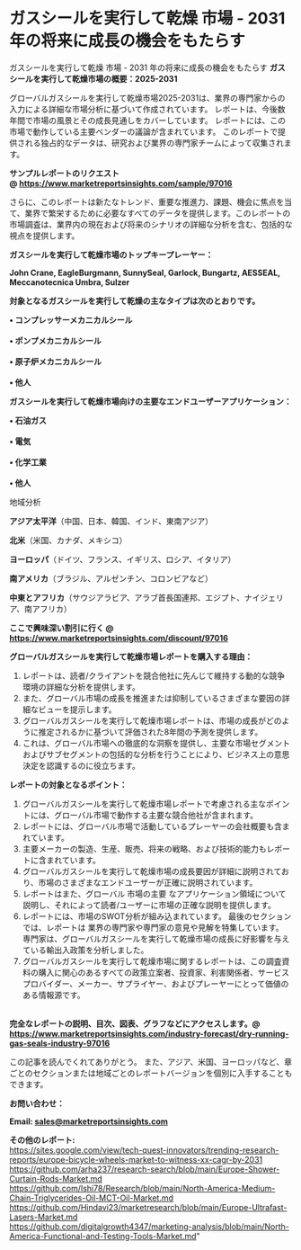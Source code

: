 # ガスシールを実行して乾燥 市場 - 2031 年の将来に成長の機会をもたらす
 ガスシールを実行して乾燥 市場 - 2031 年の将来に成長の機会をもたらす
<strong><b>ガスシールを実行して乾燥市場の概要：2025-2031</b></strong>

グローバルガスシールを実行して乾燥市場2025-2031は、業界の専門家からの入力による詳細な市場分析に基づいて作成されています。 レポートは、今後数年間で市場の風景とその成長見通しをカバーしています。 レポートには、この市場で動作している主要ベンダーの議論が含まれています。 このレポートで提供される独占的なデータは、研究および業界の専門家チームによって収集されます。

<strong>サンプルレポートのリクエスト @ <a href=https://www.marketreportsinsights.com/sample/97016>https://www.marketreportsinsights.com/sample/97016</a></strong>

さらに、このレポートは新たなトレンド、重要な推進力、課題、機会に焦点を当て、業界で繁栄するために必要なすべてのデータを提供します。このレポートの市場調査は、業界内の現在および将来のシナリオの詳細な分析を含む、包括的な視点を提供します。

<strong>ガスシールを実行して乾燥市場のトップキープレーヤー：</strong>

<strong>John Crane, EagleBurgmann, SunnySeal, Garlock, Bungartz, AESSEAL, Meccanotecnica Umbra, Sulzer</strong>

<strong><b>対象となるガスシールを実行して乾燥の主なタイプは次のとおりです。</b></strong>

<strong>• コンプレッサーメカニカルシール<br><br>• ポンプメカニカルシール<br><br>• 原子炉メカニカルシール<br><br>• 他人</strong>

<strong><b>ガスシールを実行して乾燥市場向けの主要なエンドユーザーアプリケーション：</b></strong>

<strong>• 石油ガス<br><br>• 電気<br><br>• 化学工業<br><br>• 他人</strong>

 地域分析

<strong><b>アジア太平洋</b></strong>（中国、日本、韓国、インド、東南アジア）

<strong><b>北米</b></strong>（米国、カナダ、メキシコ）

<strong><b>ヨーロッパ</b></strong>（ドイツ、フランス、イギリス、ロシア、イタリア）

<strong><b>南アメリカ</b></strong>（ブラジル、アルゼンチン、コロンビアなど）

<strong><b>中東とアフリカ</b></strong>（サウジアラビア、アラブ首長国連邦、エジプト、ナイジェリア、南アフリカ）

<strong>ここで興味深い割引に行く @ <a href=https://www.marketreportsinsights.com/discount/97016>https://www.marketreportsinsights.com/discount/97016</a></strong>

<strong><b>グローバルガスシールを実行して乾燥市場レポートを購入する理由：</b></strong>
<ol>
  <li>レポートは、読者/クライアントを競合他社に先んじて維持する動的な競争環境の詳細な分析を提供します。</li>
  <li>また、グローバル市場の成長を推進または抑制しているさまざまな要因の詳細なビューを提示します。</li>
  <li>グローバルガスシールを実行して乾燥市場レポートは、市場の成長がどのように推定されるかに基づいて評価された8年間の予測を提供します。</li>
  <li>これは、グローバル市場への徹底的な洞察を提供し、主要な市場セグメントおよびサブセグメントの包括的な分析を行うことにより、ビジネス上の意思決定を認識するのに役立ちます。</li>
</ol>
<strong><b>レポートの対象となるポイント：</b></strong>
<ol>
  <li>グローバルガスシールを実行して乾燥市場レポートで考慮される主なポイントには、グローバル市場で動作する主要な競合他社が含まれます。</li>
  <li>レポートには、グローバル市場で活動しているプレーヤーの会社概要も含まれています。</li>
  <li>主要メーカーの製造、生産、販売、将来の戦略、および技術的能力もレポートに含まれています。</li>
  <li>グローバルガスシールを実行して乾燥市場の成長要因が詳細に説明されており、市場のさまざまなエンドユーザーが正確に説明されています。</li>
  <li>レポートはまた、グローバル 市場の主要 なアプリケーション領域について説明し、それによって読者/ユーザーに市場の正確な説明を提供します。</li>
  <li>レポートには、市場のSWOT分析が組み込まれています。 最後のセクションでは、レポートは 業界の専門家や専門家の意見や見解を特集しています。 専門家は、グローバルガスシールを実行して乾燥市場の成長に好影響を与えている輸出入政策を分析しました。</li>
  <li>グローバルガスシールを実行して乾燥市場に関するレポートは、この調査資料の購入に関心のあるすべての政策立案者、投資家、利害関係者、サービスプロバイダー、メーカー、サプライヤー、およびプレーヤーにとって価値のある情報源です。</li>
</ol><br>
<strong>完全なレポートの説明、目次、図表、グラフなどにアクセスします。@ <a href=https://www.marketreportsinsights.com/industry-forecast/dry-running-gas-seals-industry-97016>https://www.marketreportsinsights.com/industry-forecast/dry-running-gas-seals-industry-97016</a></strong>

この記事を読んでくれてありがとう。 また、アジア、米国、ヨーロッパなど、章ごとのセクションまたは地域ごとのレポートバージョンを個別に入手することもできます。

<strong><b>お問い合わせ：</b></strong>

<strong>Email: </strong><a href=mailto:sales@marketreportsinsights.com><strong>sales@marketreportsinsights.com</strong></a>

<strong>その他のレポート:</strong>
<br>
<a href=https://sites.google.com/view/tech-quest-innovators/trending-research-reports/europe-bicycle-wheels-market-to-witness-xx-cagr-by-2031>https://sites.google.com/view/tech-quest-innovators/trending-research-reports/europe-bicycle-wheels-market-to-witness-xx-cagr-by-2031</a>
<br>
<a href=https://github.com/arha237/research-search/blob/main/Europe-Shower-Curtain-Rods-Market.md>https://github.com/arha237/research-search/blob/main/Europe-Shower-Curtain-Rods-Market.md</a>
<br>
<a href=https://github.com/Ishi78/Research/blob/main/North-America-Medium-Chain-Triglycerides-Oil-MCT-Oil-Market.md>https://github.com/Ishi78/Research/blob/main/North-America-Medium-Chain-Triglycerides-Oil-MCT-Oil-Market.md</a>
<br>
<a href=https://github.com/Hindavi23/marketresearch/blob/main/Europe-Ultrafast-Lasers-Market.md>https://github.com/Hindavi23/marketresearch/blob/main/Europe-Ultrafast-Lasers-Market.md</a>
<br>
<a href=https://github.com/digitalgrowth4347/marketing-analysis/blob/main/North-America-Functional-and-Testing-Tools-Market.md>https://github.com/digitalgrowth4347/marketing-analysis/blob/main/North-America-Functional-and-Testing-Tools-Market.md</a>"
